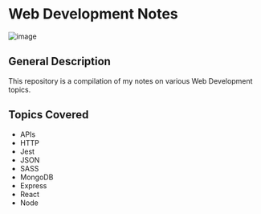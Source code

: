 # Web Development Notes

![image](https://user-images.githubusercontent.com/55777067/149948375-d3c520e0-1f02-412e-902b-75620c737378.png)

## General Description

This repository is a compilation of my notes on various Web Development topics.

## Topics Covered

- APIs
- HTTP
- Jest
- JSON
- SASS
- MongoDB
- Express
- React
- Node
